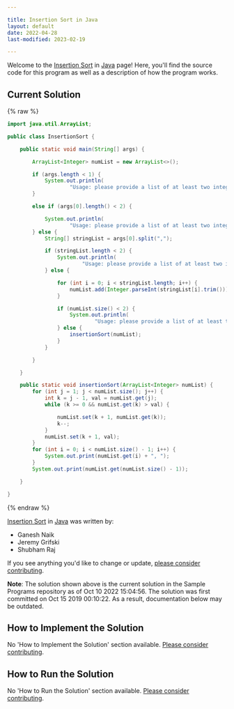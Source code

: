 ```yaml
---

title: Insertion Sort in Java
layout: default
date: 2022-04-28
last-modified: 2023-02-19

---
```


Welcome to the [Insertion Sort](https://sampleprograms.io/projects/insertion-sort) in [Java](https://sampleprograms.io/languages/java) page! Here, you'll find the source code for this program as well as a description of how the program works.

## Current Solution

{% raw %}

```java
import java.util.ArrayList;

public class InsertionSort {

    public static void main(String[] args) {

        ArrayList<Integer> numList = new ArrayList<>();

        if (args.length < 1) {
            System.out.println(
                    "Usage: please provide a list of at least two integers to sort in the format \"1, 2, 3, 4, 5\"");
        }

        else if (args[0].length() < 2) {

            System.out.println(
                    "Usage: please provide a list of at least two integers to sort in the format \"1, 2, 3, 4, 5\"");
        } else {
            String[] stringList = args[0].split(",");

            if (stringList.length < 2) {
                System.out.println(
                        "Usage: please provide a list of at least two integers to sort in the format \"1, 2, 3, 4, 5\"");
            } else {

                for (int i = 0; i < stringList.length; i++) {
                    numList.add(Integer.parseInt(stringList[i].trim()));
                }

                if (numList.size() < 2) {
                    System.out.println(
                            "Usage: please provide a list of at least two integers to sort in the format \"1, 2, 3, 4, 5\"");
                } else {
                    insertionSort(numList);
                }
            }

        }

    }

    public static void insertionSort(ArrayList<Integer> numList) {
        for (int j = 1; j < numList.size(); j++) {
            int k = j - 1, val = numList.get(j);
            while (k >= 0 && numList.get(k) > val) {

                numList.set(k + 1, numList.get(k));
                k--;
            }
            numList.set(k + 1, val);
        }
        for (int i = 0; i < numList.size() - 1; i++) {
            System.out.print(numList.get(i) + ", ");
        }
        System.out.print(numList.get(numList.size() - 1));

    }

}
```

{% endraw %}

[Insertion Sort](https://sampleprograms.io/projects/insertion-sort) in [Java](https://sampleprograms.io/languages/java) was written by:

- Ganesh Naik
- Jeremy Grifski
- Shubham Raj

If you see anything you'd like to change or update, [please consider contributing](https://github.com/TheRenegadeCoder/sample-programs).

**Note**: The solution shown above is the current solution in the Sample Programs repository as of Oct 10 2022 15:04:56. The solution was first committed on Oct 15 2019 00:10:22. As a result, documentation below may be outdated.

## How to Implement the Solution

No 'How to Implement the Solution' section available. [Please consider contributing](https://github.com/TheRenegadeCoder/sample-programs-website).

## How to Run the Solution

No 'How to Run the Solution' section available. [Please consider contributing](https://github.com/TheRenegadeCoder/sample-programs-website).